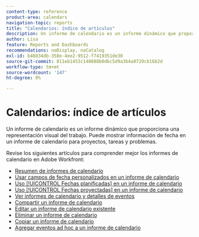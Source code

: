 ```yaml
---
content-type: reference
product-area: calendars
navigation-topic: reports
title: "Calendarios: índice de artículos"
description: Un informe de calendario es un informe dinámico que proporciona una representación visual del trabajo. Puede mostrar información de fecha en un informe de calendario para proyectos, tareas y problemas. Revise estos artículos para comprender mejor los informes de calendario en Adobe Workfront.
author: Lisa
feature: Reports and Dashboards
recommendations: noDisplay, noCatalog
exl-id: b46834db-358e-4ee2-9512-f7419351de30
source-git-commit: 811eb1453c140808b0d6c5d9a3b4a0729cb16b2d
workflow-type: tm+mt
source-wordcount: '147'
ht-degree: 0%

---
```


# Calendarios: índice de artículos

<!--Audited: 01/2024-->

Un informe de calendario es un informe dinámico que proporciona una representación visual del trabajo. Puede mostrar información de fecha en un informe de calendario para proyectos, tareas y problemas.

Revise los siguientes artículos para comprender mejor los informes de calendario en Adobe Workfront:

* [Resumen de informes de calendario](../../../reports-and-dashboards/reports/calendars/calendar-reports-overview.md)
* [Usar campos de fecha personalizados en un informe de calendario](../../../reports-and-dashboards/reports/calendars/use-custom-dates.md)
* [Uso [!UICONTROL Fechas planificadas] en un informe de calendario](../../../reports-and-dashboards/reports/calendars/use-planned-dates.md)
* [Uso [!UICONTROL Fechas proyectadas] en un informe de calendario](../../../reports-and-dashboards/reports/calendars/use-projected-dates.md)
* [Ver informes de calendario y detalles de eventos](../../../reports-and-dashboards/reports/calendars/view-calendar-reports-and-event-details.md)
* [Compartir un informe de calendario](../../../reports-and-dashboards/reports/calendars/share-a-calendar-report.md)
* [Editar un informe de calendario existente](../../../reports-and-dashboards/reports/calendars/edit-an-existing-calendar-report.md)
* [Eliminar un informe de calendario](../../../reports-and-dashboards/reports/calendars/delete-a-calendar-report.md)
* [Copiar un informe de calendario](../../../reports-and-dashboards/reports/calendars/copy-a-calendar-report.md)
* [Agregar eventos ad hoc a un informe de calendario](../../../reports-and-dashboards/reports/calendars/add-ad-hoc-events.md)
